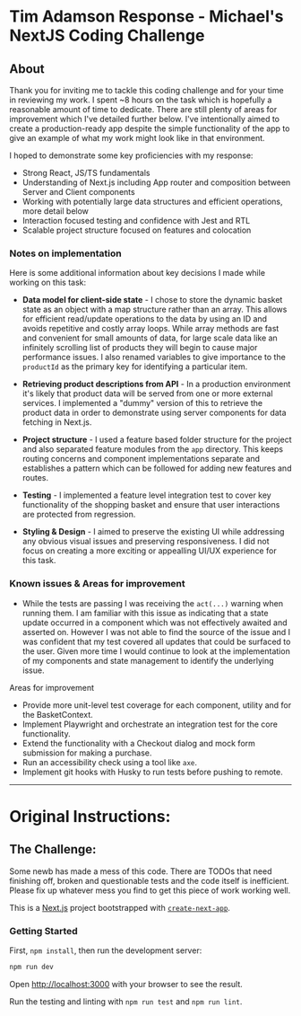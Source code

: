 # Tim Adamson Response - Michael's NextJS Coding Challenge

## About

Thank you for inviting me to tackle this coding challenge and for your time in reviewing my work. I spent ~8 hours on the task which is hopefully a reasonable amount of time to dedicate. There are still plenty of areas for improvement which I've detailed further below. I've intentionally aimed to create a production-ready app despite the simple functionality of the app to give an example of what my work might look like in that environment.

I hoped to demonstrate some key proficiencies with my response:

- Strong React, JS/TS fundamentals
- Understanding of Next.js including App router and composition between Server and Client components
- Working with potentially large data structures and efficient operations, more detail below
- Interaction focused testing and confidence with Jest and RTL
- Scalable project structure focused on features and colocation

### Notes on implementation

Here is some additional information about key decisions I made while working on this task:

- **Data model for client-side state** - I chose to store the dynamic basket state as an object with a map structure rather than an array. This allows for efficient read/update operations to the data by using an ID and avoids repetitive and costly array loops. While array methods are fast and convenient for small amounts of data, for large scale data like an infinitely scrolling list of products they will begin to cause major performance issues. I also renamed variables to give importance to the `productId` as the primary key for identifying a particular item.

- **Retrieving product descriptions from API** - In a production environment it's likely that product data will be served from one or more external services. I implemented a "dummy" version of this to retrieve the product data in order to demonstrate using server components for data fetching in Next.js.

- **Project structure** - I used a feature based folder structure for the project and also separated feature modules from the `app` directory. This keeps routing concerns and component implementations separate and establishes a pattern which can be followed for adding new features and routes.

- **Testing** - I implemented a feature level integration test to cover key functionality of the shopping basket and ensure that user interactions are protected from regression.

- **Styling & Design** - I aimed to preserve the existing UI while addressing any obvious visual issues and preserving responsiveness. I did not focus on creating a more exciting or appealling UI/UX experience for this task.

### Known issues & Areas for improvement

- While the tests are passing I was receiving the `act(...)` warning when running them. I am familiar with this issue as indicating that a state update occurred in a component which was not effectively awaited and asserted on. However I was not able to find the source of the issue and I was confident that my test covered all updates that could be surfaced to the user. Given more time I would continue to look at the implementation of my components and state management to identify the underlying issue.

Areas for improvement

- Provide more unit-level test coverage for each component, utility and for the BasketContext.
- Implement Playwright and orchestrate an integration test for the core functionality.
- Extend the functionality with a Checkout dialog and mock form submission for making a purchase.
- Run an accessibility check using a tool like `axe`.
- Implement git hooks with Husky to run tests before pushing to remote.

---

# Original Instructions:

## The Challenge:

Some newb has made a mess of this code. There are TODOs that need finishing off, broken and questionable tests and the code itself is inefficient.  
Please fix up whatever mess you find to get this piece of work working well.

This is a [Next.js](https://nextjs.org/) project bootstrapped with [`create-next-app`](https://github.com/vercel/next.js/tree/canary/packages/create-next-app).

### Getting Started

First, `npm install`, then run the development server:

```bash
npm run dev
```

Open [http://localhost:3000](http://localhost:3000) with your browser to see the result.

Run the testing and linting with `npm run test` and `npm run lint`.
